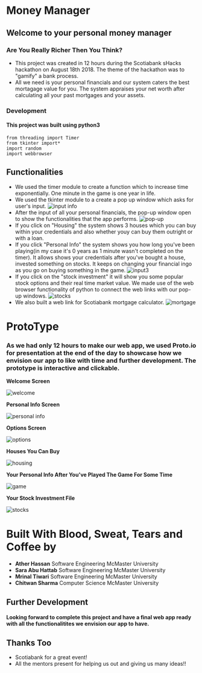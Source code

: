 # Money Manager

## Welcome to your personal money manager

### Are You Really Richer Then You Think?

* This project was created in 12 hours during the Scotiabank sHacks hackathon on August 18th 2018. The theme of the hackathon was to      "gamify" a bank process.
* All we need is your personal financials and our system caters the best mortagage value for you.
The system appraises your net worth after calculating all your past mortgages and your assets.

### Development

#### This project was built using python3

```
from threading import Timer
from tkinter import*
import random
import webbrowser
```
## Functionalities
* We used the timer module to create a function which to increase time exponentially. One minute in the game is one year in life.
* We used the tkinter module to a create a pop up window which asks for user's input. 
    ![input info](https://user-images.githubusercontent.com/35289522/44312870-dbbc3280-a3cc-11e8-980b-274fe3014066.PNG)
* After the input of all your personal financials, the pop-up window open to show the functionalities that the app performs.
    ![pop-up](https://user-images.githubusercontent.com/35289522/44312907-79affd00-a3cd-11e8-9995-5197007c51c1.PNG)
* If you click on "Housing" the system shows 3 houses which you can buy within your credentials and also whether youy can buy them outright or with a loan.
* If you click "Personal Info" the system shows you how long you've been playing(in my case it's 0 years as 1 minute wasn't completed on the timer). It allows shows your credentials after you've bought a house, invested something on stocks. It keeps on changing your financial ingo as you go on buying something in the game. 
    ![input3](https://user-images.githubusercontent.com/35289522/44312968-41f58500-a3ce-11e8-99a9-f93d9f408e6f.PNG)
* If you click on the "stock investment" it will show you some popular stock options and their real time market value. We made use of the web browser functionality of python to connect the web links with our pop-up windows.
    ![stocks](https://user-images.githubusercontent.com/35289522/44313014-b29ca180-a3ce-11e8-8376-ab5e2360b83f.PNG)
* We also built a web link for Scotiabank mortgage calculator. 
    ![mortgage](https://user-images.githubusercontent.com/35289522/44313036-11fab180-a3cf-11e8-8cb8-1d532060e608.PNG)


# ProtoType

### As we had only 12 hours to make our web app, we used **Proto.io** for presentation at the end of the day to showcase how we envision our app to like with time and further development. The prototype is interactive and clickable.

**Welcome Screen**

![welcome](https://user-images.githubusercontent.com/35289522/44313064-a533e700-a3cf-11e8-900b-4666c5a203fb.PNG)

**Personal Info Screen** 

![personal info](https://user-images.githubusercontent.com/35289522/44313120-694d5180-a3d0-11e8-8c4a-b50820e54a59.PNG)

**Options Screen**

![options](https://user-images.githubusercontent.com/35289522/44313099-3c993a00-a3d0-11e8-984d-4751e46b3b9a.PNG)

**Houses You Can Buy**

![housing](https://user-images.githubusercontent.com/35289522/44313127-8da92e00-a3d0-11e8-8aa5-068a07223841.PNG)

**Your Personal Info After You've Played The Game For Some Time**

![game](https://user-images.githubusercontent.com/35289522/44313139-c2b58080-a3d0-11e8-8c7e-aa4b2142d9a5.PNG)

**Your Stock Investment File**

![stocks](https://user-images.githubusercontent.com/35289522/44313146-f395b580-a3d0-11e8-8de7-5782620e58bb.PNG)



# Built With Blood, Sweat, Tears and Coffee by 

* **Ather Hassan** Software Engineering McMaster University
* **Sara Abu Hattab** Software Engineering McMaster University
* **Mrinal Tiwari** Software Engineering McMaster University
* **Chitwan Sharma** Computer Science McMaster University

## Further Development

#### Looking forward to complete this project and have a final web app ready with all the functionalitites we envision our app to have.



## Thanks Too
* Scotiabank for a great event!
* All the mentors present for helping us out and giving us many ideas!!

